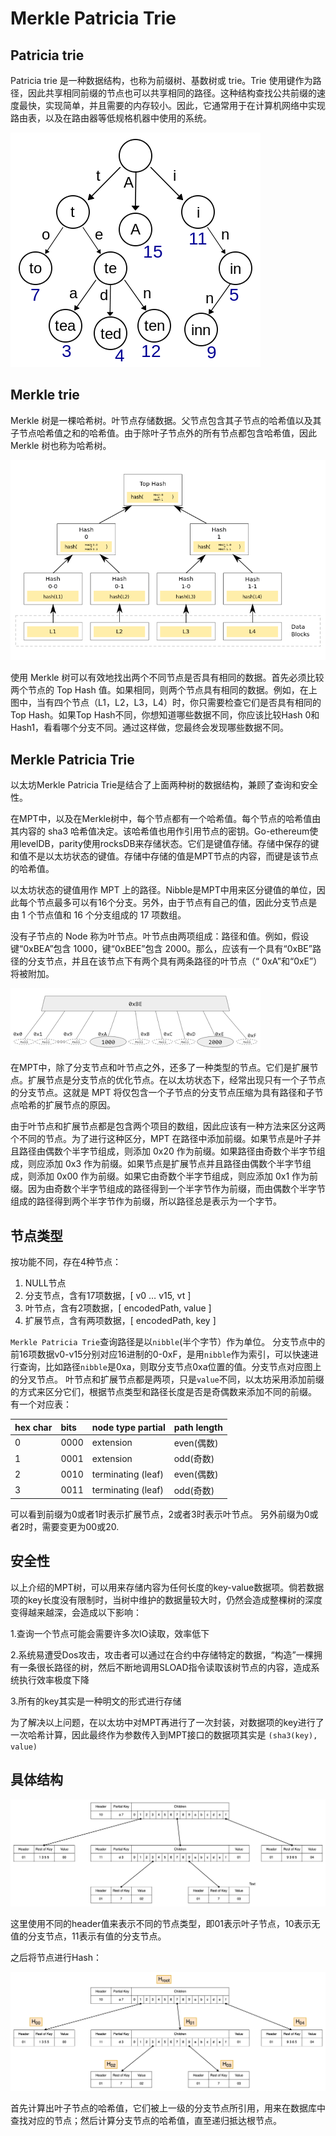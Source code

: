 # Merkle Patricia Trie

## Patricia trie

Patricia trie 是一种数据结构，也称为前缀树、基数树或 trie。Trie 使用键作为路径，因此共享相同前缀的节点也可以共享相同的路径。这种结构查找公共前缀的速度最快，实现简单，并且需要的内存较小。因此，它通常用于在计算机网络中实现路由表，以及在路由器等低规格机器中使用的系统。

![图片](https://github.com/puuuchiii/projects/blob/main/project%2022/image/111.png)

## Merkle trie

Merkle 树是一棵哈希树。叶节点存储数据。父节点包含其子节点的哈希值以及其子节点哈希值之和的哈希值。由于除叶子节点外的所有节点都包含哈希值，因此 Merkle 树也称为哈希树。

![图片](https://github.com/puuuchiii/projects/blob/main/project%2022/image/222.png)

使用 Merkle 树可以有效地找出两个不同节点是否具有相同的数据。首先必须比较两个节点的 Top Hash 值。如果相同，则两个节点具有相同的数据。例如，在上图中，当有四个节点（L1，L2，L3，L4）时，你只需要检查它们是否具有相同的Top Hash。如果Top Hash不同，你想知道哪些数据不同，你应该比较Hash 0和Hash1，看看哪个分支不同。通过这样做，您最终会发现哪些数据不同。

## Merkle Patricia Trie

以太坊Merkle Patricia Trie是结合了上面两种树的数据结构，兼顾了查询和安全性。

在MPT中，以及在Merkle树中，每个节点都有一个哈希值。每个节点的哈希值由其内容的 sha3 哈希值决定。该哈希值也用作引用节点的密钥。Go-ethereum使用levelDB，parity使用rocksDB来存储状态。它们是键值存储。存储中保存的键和值不是以太坊状态的键值。存储中存储的值是MPT节点的内容，而键是该节点的哈希值。

以太坊状态的键值用作 MPT 上的路径。Nibble是MPT中用来区分键值的单位，因此每个节点最多可以有16个分支。另外，由于节点有自己的值，因此分支节点是由 1 个节点值和 16 个分支组成的 17 项数组。

没有子节点的 Node 称为叶节点。叶节点由两项组成：路径和值。例如，假设键“0xBEA”包含 1000，键“0xBEE”包含 2000。那么，应该有一个具有“0xBE”路径的分支节点，并且在该节点下有两个具有两条路径的叶节点（“ 0xA”和“0xE”）将被附加。

![图片](https://github.com/puuuchiii/projects/blob/main/project%2022/image/333.png)

在MPT中，除了分支节点和叶节点之外，还多了一种类型的节点。它们是扩展节点。扩展节点是分支节点的优化节点。在以太坊状态下，经常出现只有一个子节点的分支节点。这就是 MPT 将仅包含一个子节点的分支节点压缩为具有路径和子节点哈希的扩展节点的原因。

由于叶节点和扩展节点都是包含两个项目的数组，因此应该有一种方法来区分这两个不同的节点。为了进行这种区分，MPT 在路径中添加前缀。如果节点是叶子并且路径由偶数个半字节组成，则添加 0x20 作为前缀。如果路径由奇数个半字节组成，则应添加 0x3 作为前缀。如果节点是扩展节点并且路径由偶数个半字节组成，则添加 0x00 作为前缀。如果它由奇数个半字节组成，则应添加 0x1 作为前缀。因为由奇数个半字节组成的路径得到一个半字节作为前缀，而由偶数个半字节组成的路径得到两个半字节作为前缀，所以路径总是表示为一个字节。

## 节点类型

按功能不同，存在4种节点：

1. NULL节点
2. 分支节点，含有17项数据，[ v0 … v15, vt ]
3. 叶节点，含有2项数据，[ encodedPath, value ]
4. 扩展节点，含有两项数据，[ encodedPath, key ]

`Merkle Patricia Trie`查询路径是以`nibble`(半个字节）作为单位。
分支节点中的前16项数据v0-v15分别对应16进制的0-0xF，是用`nibble`作为索引，可以快速进行查询，比如路径`nibble`是0xa，则取分支节点0xa位置的值。分支节点对应图上的分叉节点。
叶节点和扩展节点都是两项，只是`value`不同，以太坊采用添加前缀的方式来区分它们，根据节点类型和路径长度是否是奇偶数来添加不同的前缀。
有一个对应表：

| hex char | bits | node type partial  | path length |
| :------- | :--- | :----------------- | :---------- |
| 0        | 0000 | extension          | even(偶数)  |
| 1        | 0001 | extension          | odd(奇数)   |
| 2        | 0010 | terminating (leaf) | even(偶数)  |
| 3        | 0011 | terminating (leaf) | odd(奇数)   |

可以看到前缀为0或者1时表示扩展节点，2或者3时表示叶节点。
另外前缀为0或者2时，需要变更为00或20.

## 安全性

以上介绍的MPT树，可以用来存储内容为任何长度的key-value数据项。倘若数据项的key长度没有限制时，当树中维护的数据量较大时，仍然会造成整棵树的深度变得越来越深，会造成以下影响：

1.查询一个节点可能会需要许多次IO读取，效率低下

2.系统易遭受Dos攻击，攻击者可以通过在合约中存储特定的数据，“构造”一棵拥有一条很长路径的树，然后不断地调用SLOAD指令读取该树节点的内容，造成系统执行效率极度下降

3.所有的key其实是一种明文的形式进行存储

为了解决以上问题，在以太坊中对MPT再进行了一次封装，对数据项的key进行了一次哈希计算，因此最终作为参数传入到MPT接口的数据项其实是 `(sha3(key), value)`

## 具体结构

![图片](https://github.com/puuuchiii/projects/blob/main/project%2022/image/444.png)

这里使用不同的header值来表示不同的节点类型，即01表示叶子节点，10表示无值的分支节点，11表示有值的分支节点。

之后将节点进行Hash：

![图片](https://github.com/puuuchiii/projects/blob/main/project%2022/image/555.png)

首先计算出叶子节点的哈希值，它们被上一级的分支节点所引用，用来在数据库中查找对应的节点；然后计算分支节点的哈希值，直至递归抵达根节点。
